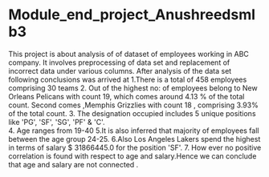 # Module_end_project_Anushreedsmlb3
This project is about analysis of  of dataset of employees working in ABC company. It involves preprocessing of data set and replacement of incorrect data  under various columns. 
After analysis of the data set following conclusions was arrived at
1.There is a total of 458 employees comprising 30 teams
2. Out of the highest no: of employees belong to New Orleans Pelicans with count 19, which comes around 4.13 % of the total count. 
  Second comes ,Memphis Grizzlies with count 18 , comprising 3.93% of the total count.
3. The designation occupied includes  5 unique positions like 'PG', 'SF', 'SG', 'PF' & 'C'.  
4.  Age ranges from 19-40
5.It is also inferred that majority of employees fall between the age group 24-25.
6.Also Los Angeles Lakers spend the highest in terms of salary $ 31866445.0 for the position 'SF'.
7. How ever no positive correlation is found with respect to age and salary.Hence we can conclude that age and salary are not connected .
